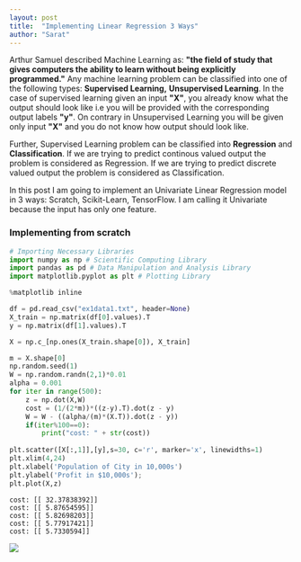 ```yaml
---
layout: post
title:  "Implementing Linear Regression 3 Ways"
author: "Sarat"
---
```



Arthur Samuel described Machine Learning as: **"the field of study that gives computers the ability to learn without being explicitly programmed."** Any machine learning problem can be classified into one of the following types: **Supervised Learning,** **Unsupervised Learning**. In the case of supervised learning given an input **"X"**, you already know what the output should look like i.e you will be provided with the corresponding output labels **"y"**. On contrary in Unsupervised Learning you will be given only input **"X"** and you do not know how output should look like.

Further, Supervised Learning problem can be classified into **Regression** and **Classification**. If we are trying to predict continous valued output the problem is considered as Regression. If we are trying to predict discrete valued output the problem is considered as Classification.

In this post I am going to implement an Univariate Linear Regression model in 3 ways: Scratch, Scikit-Learn, TensorFlow. I am calling it Univariate because the input has only one feature.

### Implementing from scratch


```python
# Importing Necessary Libraries
import numpy as np # Scientific Computing Library
import pandas as pd # Data Manipulation and Analysis Library
import matplotlib.pyplot as plt # Plotting Library

%matplotlib inline
```


```python
df = pd.read_csv("ex1data1.txt", header=None)
X_train = np.matrix(df[0].values).T
y = np.matrix(df[1].values).T
```


```python
X = np.c_[np.ones(X_train.shape[0]), X_train]
```


```python
m = X.shape[0]
np.random.seed(1)
W = np.random.randn(2,1)*0.01
alpha = 0.001
for iter in range(500):
    z = np.dot(X,W)
    cost = (1/(2*m))*((z-y).T).dot(z - y)
    W = W - ((alpha/(m)*(X.T)).dot(z - y))
    if(iter%100==0):
        print("cost: " + str(cost))
        
plt.scatter([X[:,1]],[y],s=30, c='r', marker='x', linewidths=1)
plt.xlim(4,24)
plt.xlabel('Population of City in 10,000s')
plt.ylabel('Profit in $10,000s');
plt.plot(X,z)
```

    cost: [[ 32.37838392]]
    cost: [[ 5.87654595]]
    cost: [[ 5.82698203]]
    cost: [[ 5.77917421]]
    cost: [[ 5.7330594]]
    


![](https://i.imgur.com/C202l4r.png)



```python

```
